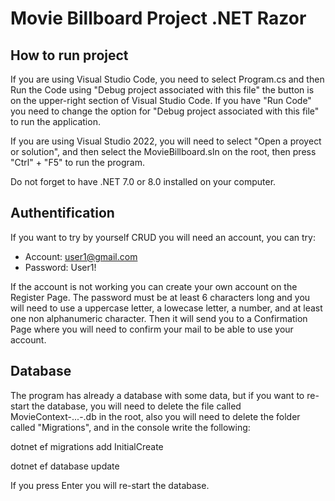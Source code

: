 # Movie Billboard Project .NET Razor
## How to run project
If you are using Visual Studio Code, you need to select Program.cs and then Run the Code using "Debug project associated with this file" the button is on the upper-right section of Visual Studio Code. If you have "Run Code" you need to change the option for "Debug project associated with this file" to run the application.

If you are using Visual Studio 2022, you will need to select "Open a proyect or solution", and then select the MovieBillboard.sln on the root, then press "Ctrl" + "F5" to run the program.

Do not forget to have .NET 7.0 or 8.0 installed on your computer.
## Authentification
If you want to try by yourself CRUD you will need an account, you can try: 
- Account: user1@gmail.com
- Password: User1!

If the account is not working you can create your own account on the Register Page. The password must be at least 6 characters long and you will need to use a uppercase letter, a lowecase letter, a number, and at least one non alphanumeric character. Then it will send you to a Confirmation Page where you will need to confirm your mail to be able to use your account.
## Database
The program has already a database with some data, but if you want to re-start the database, you will need to delete the file called MovieContext-...-.db in the root, also you will need to delete the folder called "Migrations", and in the console write the following:

dotnet ef migrations add InitialCreate

dotnet ef database update

If you press Enter you will re-start the database.
